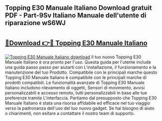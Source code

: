 ## Topping E30 Manuale Italiano Download gratuit PDF - Part-9Sv Italiano Manuale dell'utente di riparazione wS6WJ

# <h2><a href="http://dffjtz.blite.top/?on=Topping+E30+Manuale+Italiano">🔗Download 👉🔴 Topping E30 Manuale Italiano</a></h2>

[![Topping E30 Manuale Italiano download](https://i.imgur.com/lujVjoI.png)](http://dffjtz.blite.top/?on=Topping+E30+Manuale+Italiano)
Il tuo nuovo Topping E30 Manuale Italiano è ora pronto per l'uso. Questa guida per l'utente include una guida passo passo per aiutarti con L'installazione, il funzionamento e la manutenzione del tuo Prodotto. Compatibile con le principali marche questo Topping E30 Manuale Italiano è compatibile con le principali marche di prodotti compatibili. Le funzionalità avanzate di Topping E30 Manuale Italiano includono rilevamento di oggetti, Sensori di movimento, avvisi personalizzabili e accesso remoto, tutti personalizzabili in base alle tue preferenze tramite L'interfaccia. Partiamo dal presupposto che Topping E30 Manuale Italiano è stata una risorsa affidabile ed efficace nel tuo viaggio verso la padronanza dell'uso del tuo nuovo gadget. Se hai bisogno di aiuto o chiarimenti, non esitare a contattare il nostro team di supporto.

